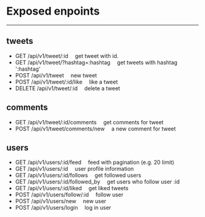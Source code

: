 # Exposed enpoints
<hr>

## tweets
- GET /api/v1/tweet/:id
    &emsp;get tweet with id.
- GET /api/v1/tweet/?hashtag=:hashtag
   &emsp;get tweets with hashtag ':hashtag'
- POST /api/v1/tweet
    &emsp;new tweet
- POST /api/v1/tweet/:id/like
    &emsp;like a tweet
- DELETE /api/v1/tweet/:id
    &emsp;delete a tweet

## comments
- GET /api/v1/tweet/:id/comments
  &emsp;get comments for tweet
- POST /api/v1/tweet/comments/new
  &emsp;a new comment for tweet

## users
- GET /api/v1/users/:id/feed
    &emsp;feed with pagination (e.g. 20 limit)
- GET /api/v1/users/:id
    &emsp;user profile information
- GET /api/v1/users/:id/follows
    &emsp;get followed users
- GET /api/v1/users/:id/followed_by
    &emsp;get users who follow user :id
- GET /api/v1/users/:id/liked
    &emsp;get liked tweets
- POST /api/v1/users/follow/:id
    &emsp;follow user
- POST /api/v1/users/new
    &emsp;new user
- POST /api/v1/users/login
    &emsp;log in user
